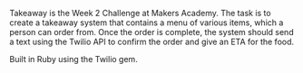 Takeaway is the Week 2 Challenge at Makers Academy.
The task is to create a takeaway system that contains a menu of various items, which a person can order from.
Once the order is complete, the system should send a text using the Twilio API to confirm the order and give
an ETA for the food.

Built in Ruby using the Twilio gem.
